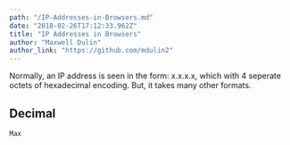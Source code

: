 ```yaml
---
path: "/IP-Addresses-in-Browsers.md"
date: "2018-02-26T17:12:33.962Z"
title: "IP Addresses in Browsers"
author: "Maxwell Dulin"
author_link: "https://github.com/mdulin2"
---
```


Normally, an IP address is seen in the form: x.x.x.x, which with 4 seperate octets of hexadecimal encoding.
But, it takes many other formats.

## Decimal
```
Max
```

